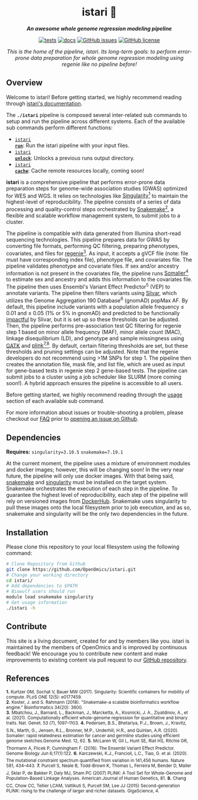 <div align="center">

  <h1>istari 🔬</h1>

  **_An awesome whole genome regression modeling pipeline_**

  [![tests](https://github.com/OpenOmics/istari/workflows/tests/badge.svg)](https://github.com/OpenOmics/istari/actions/workflows/main.yaml) [![docs](https://github.com/OpenOmics/istari/workflows/docs/badge.svg)](https://github.com/OpenOmics/istari/actions/workflows/docs.yml) [![GitHub issues](https://img.shields.io/github/issues/OpenOmics/istari?color=brightgreen)](https://github.com/OpenOmics/istari/issues)  [![GitHub license](https://img.shields.io/github/license/OpenOmics/istari)](https://github.com/OpenOmics/istari/blob/main/LICENSE)

  <i>
    This is the home of the pipeline, istari. Its long-term goals: to perform error-prone data preparation for whole genome regression modeling using regenie like no pipeline before!
  </i>
</div>

## Overview
Welcome to istari! Before getting started, we highly recommend reading through [istari's documentation](https://openomics.github.io/istari/).

The **`./istari`** pipeline is composed several inter-related sub commands to setup and run the pipeline across different systems. Each of the available sub commands perform different functions:

 * [<code>istari <b>run</b></code>](https://openomics.github.io/istari/usage/run/): Run the istari pipeline with your input files.
 * [<code>istari <b>unlock</b></code>](https://openomics.github.io/istari/usage/unlock/): Unlocks a previous runs output directory.
 * [<code>istari <b>cache</b></code>](https://openomics.github.io/istari/usage/cache/): Cache remote resources locally, coming soon!

**istari** is a comprehensive pipeline that performs error-prone data preparation steps for genome-wide association studies (GWAS) optimized for WES and WGS. It relies on technologies like [Singularity<sup>1</sup>](https://singularity.lbl.gov/) to maintain the highest-level of reproducibility. The pipeline consists of a series of data processing and quality-control steps orchestrated by [Snakemake<sup>2</sup>](https://snakemake.readthedocs.io/en/stable/), a flexible and scalable workflow management system, to submit jobs to a cluster.

The pipeline is compatible with data generated from Illumina short-read sequencing technologies. This pipeline prepares  data for GWAS by converting file formats, performing QC filtering, preparing phenotypes, covariates, and files for [regenie<sup>3</sup>](https://rgcgithub.github.io/regenie/). As input, it accepts a gVCF file (note: file must have corresponding index file), phenotype file, and covariates file. The pipeline validates phenotype and covariate files.  If sex and/or ancestry information is not present in the covariates file, the pipeline runs [Somalier<sup>4</sup>](https://github.com/brentp/somalier) to estimate sex and ancestry and adds this information to the covariates file. The pipeline then uses Ensembl's Variant Effect Predictor<sup>5</sup> (VEP) to annotate variants. The pipeline then filters variants using [Slivar](https://github.com/brentp/slivar), which utilizes the Genome Aggregation 190 Database<sup>6</sup> (gnomAD) popMax AF. By default, this pipeline include variants with a population allele frequency ≤ 0.01 and ≤ 0.05 (1% or 5% in gnomAD) and predicted to be functionally [impactful](https://github.com/brentp/slivar/wiki/impactful) by Slivar, but it is set up so these thresholds can be adjusted.  Then, the pipeline performs pre-association test QC filtering for regenie step 1 based on minor allele frequency (MAF), minor allele count (MAC), linkage disequilibrium (LD), and genotype and sample missingness using [GATK](https://gatk.broadinstitute.org/hc/en-us/articles/360037055952-SelectVariants) and [plink<sup>7,8</sup>](https://github.com/chrchang/plink-ng).  By default, certain filtering thresholds are set, but these thresholds and pruning settings can be adjusted. Note that the regenie developers do not recommend using >1M SNPs for step 1. The pipeline then creates the annotation file, mask file, and list file, which are used as input for gene-based tests in regenie step 2 gene-based tests.  The pipeline can submit jobs to a cluster using a job scheduler like SLURM (more coming soon!). A hybrid approach ensures the pipeline is accessible to all users.

Before getting started, we highly recommend reading through the [usage](https://openomics.github.io/istari/usage/run/) section of each available sub command.

For more information about issues or trouble-shooting a problem, please checkout our [FAQ](https://openomics.github.io/istari/faq/questions/) prior to [opening an issue on Github](https://github.com/OpenOmics/istari/issues).

## Dependencies
**Requires:** `singularity=3.10.5`  `snakemake=7.19.1`

At the current moment, the pipeline uses a mixture of environment modules and docker images; however, this will be changing soon! In the very near future, the pipeline will only use docker images. With that being said, [snakemake](https://snakemake.readthedocs.io/en/stable/getting_started/installation.html) and [singularity](https://singularity.lbl.gov/all-releases) must be installed on the target system. Snakemake orchestrates the execution of each step in the pipeline. To guarantee the highest level of reproducibility, each step of the pipeline will rely on versioned images from [DockerHub](https://hub.docker.com/orgs/nciccbr/repositories). Snakemake uses singularity to pull these images onto the local filesystem prior to job execution, and as so, snakemake and singularity will be the only two dependencies in the future.

## Installation
Please clone this repository to your local filesystem using the following command:
```bash
# Clone Repository from Github
git clone https://github.com/OpenOmics/istari.git
# Change your working directory
cd istari/
# Add dependencies to $PATH
# Biowulf users should run
module load snakemake singularity
# Get usage information
./istari -h
```

## Contribute
This site is a living document, created for and by members like you. istari is maintained by the members of OpenOmics and is improved by continuous feedback! We encourage you to contribute new content and make improvements to existing content via pull request to our [GitHub repository](https://github.com/OpenOmics/istari).

## References
<sup>**1.**  Kurtzer GM, Sochat V, Bauer MW (2017). Singularity: Scientific containers for mobility of compute. PLoS ONE 12(5): e0177459.</sup>  
<sup>**2.**  Koster, J. and S. Rahmann (2018). "Snakemake-a scalable bioinformatics workflow engine." Bioinformatics 34(20): 3600.</sup>  
<sup>**3.** Mbatchou, J., Barnard, L., Backman, J., Marcketta, A., Kosmicki, J. A., Ziyatdinov, A., et al. (2021). Computationally efficient whole-genome regression for quantitative and binary traits. Nat. Genet. 53 (7), 1097–1103.</sup>
<sup>**4.** Pedersen, B.S., Bhetariya, P.J., Brown, J., Kravitz, S.N., Marth, G., Jensen, R.L., Bronner, M.P., Underhill, H.R., and Quinlan, A.R. (2020). Somalier: rapid relatedness estimation for cancer and germline studies using efficient genome sketches.Genome Med. 12, 62.</sup>
<sup>**5.** McLaren W, Gil L, Hunt SE, Riat HS, Ritchie GR, Thormann A, Flicek P, Cunningham F. (2016). The Ensembl Variant Effect Predictor. Genome Biology Jun 6;17(1):122.</sup>
<sup>**6.** Karczewski, K.J., Francioli, L.C., Tiao, G. et al. (2020). The mutational constraint spectrum quantified from variation in 141,456 humans. Nature 581, 434–443.</sup>
<sup>**7.** Purcell S, Neale B, Todd-Brown K, Thomas L, Ferreira M, Bender D, Maller J, Sklar P, de Bakker P, Daly MJ, Sham PC (2007) PLINK: A Tool Set for Whole-Genome and Population-Based Linkage Analyses. American Journal of Human Genetics, 81.</sup>
<sup>**8.** Chang CC, Chow CC, Tellier LCAM, Vattikuti S, Purcell SM, Lee JJ (2015) Second-generation PLINK: rising to the challenge of larger and richer datasets. GigaScience, 4.</sup>
